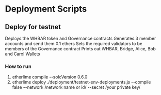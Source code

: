 # Deployment Scripts

## Deploy for testnet

Deploys the WHBAR token and Governance contracts
Generates 3 member accounts and send them 0.1 ethers
Sets the required validators to be members of the Governance contract
Prints out WHBAR, Bridge, Alice, Bob and Carol Wallets

### How to run

1. etherlime compile --solcVersion 0.6.0
2. etherlime deploy ./deployment/testnet-env-deployments.js --compile false --network /network name or id/ --secret /your private key/
